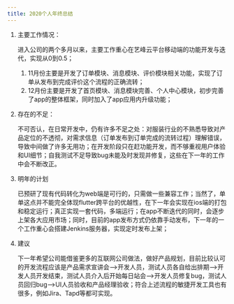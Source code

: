 ```yaml
---
title: 2020个人年终总结
---
```


1. 主要工作情况：

   进入公司的两个多月以来，主要工作重心在艺峰云平台移动端的功能开发与迭代，实现从0到0.5；

   1. 11月份主要是开发了订单模块、消息模块、评价模块相关功能，实现了订单从发布到完成评价这个流程的正确流转；
   2. 12月份主要是开发了首页模块、消息模块完善、个人中心模块，初步完善了app的整体框架，同时加入了app应用内升级功能；

2. 存在的不足：

   不可否认，在日常开发中，仍有许多不足之处：对服装行业的不熟悉导致对产品定位的不透彻，对需求信息（订单发布到订单完成的流转过程）理解错误，导致中间做了许多无用功；在开发阶段只在赶功能开发，而不够重视用户体验和UI细节；自我测试不足导致bug未能及时发现并修复，这些在下一年的工作中会不断改正。

3. 明年的计划

   已预研了现有代码转化为web端是可行的，只需做一些兼容工作；当然了，单单这点并不能完全体现flutter跨平台的优越性，在下一年会实现在ios端的打包和稳定运行；真正实现一套代码，多端运行；在app不断迭代的同时，会逐步上架各大应用市场；同时，目前的app发布方式仍依靠手动发布，下一年的一个工作重心会搭建Jenkins服务器，实现定时发布上架；

4. 建议

   下一年希望公司能借鉴更多的互联网公司做法，做好产品规划，目前比较认可的开发流程应该是产品需求宣讲会-->开发人员，测试人员各自给出排期-->开发人员开发结束，测试人员介入后开始每日站会-->开发人员修复bug，测试人员回归bug-->UI人员验收和产品经理验收；符合上述流程的敏捷开发工具也有很多，例如Jira、Tapd等都可实现。

